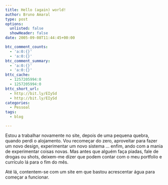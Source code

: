 ```yaml
---
title: Hello (again) world!
author: Bruno Amaral
type: post
options:
  unlisted: false
  showHeader: false
date: 2005-09-08T11:44:45+00:00

btc_comment_counts:
  - 'a:0:{}'
  - 'a:0:{}'
btc_comment_summary:
  - 'a:0:{}'
  - 'a:0:{}'
bttc_cache:
  - 1257205994:0
  - 1257205994:0
bttc_short_url:
  - http://bit.ly/EIySd
  - http://bit.ly/EIySd
categories:
  - Pessoal
tags:
  - blog

---
```

Estou a trabalhar novamente no site, depois de uma pequena quebra, quando perdi o alojamento. Vou recomeçar do zero, aproveitar para fazer um novo design, experimentar um novo sistema &#8230; enfim, ando com a mania de experimentar coisas novas. Mas antes que alguém faça piadas, fale de drogas ou shots, deixem-me dizer que podem contar com o meu portfolio e currículo lá para o fim do mês.

Até lá, contentem-se com um site em que bastou acrescentar água para começar a funcionar.